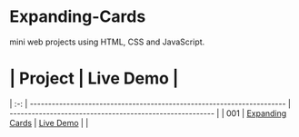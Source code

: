 # Expanding-Cards
mini web projects using HTML, CSS and JavaScript.
  #  | Project                                                                | Live Demo                                                |
| :-: | ---------------------------------------------------------------------- | -------------------------------------------------------- |
| 001 | [Expanding Cards](001-expanding%20cards)                               | [Live Demo](https://codepen.io/solygambas/full/qBaMWjE)  |
|

